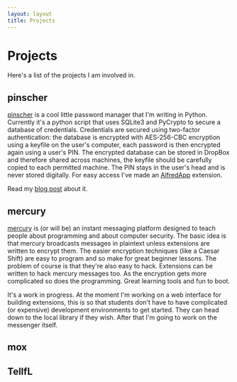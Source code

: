 ```yaml
---
layout: layout
title: Projects
---
```

Projects
========

Here's a list of the projects I am involved in.

## pinscher

[pinscher](https://github.com/WilliamMayor/pinscher) is a cool little password manager that I'm writing in Python. Currently it's a python script that uses SQLite3 and PyCrypto to secure a database of credentials. Credentials are secured using two-factor authentication: the database is encrypted with AES-256-CBC encryption using a keyfile on the user's computer, each password is then encrypted again using a user's PIN. The encrypted database can be stored in DropBox and therefore shared across machines, the keyfile should be carefully copied to each permitted machine. The PIN stays in the user's head and is never stored digitally. For easy access I've made an [AlfredApp](http://www.alfredapp.com/) extension.

Read my [blog post](/2013/04/26/pinscher) about it.

## mercury

[mercury](https://github.com/WilliamMayor/mercury) is (or will be) an instant messaging platform designed to teach people about programming and about computer security. The basic idea is that mercury broadcasts messages in plaintext unless extensions are written to encrypt them. The easier encryption techniques (like a Caesar Shift) are easy to program and so make for great beginner lessons. The problem of course is that they're also easy to hack. Extensions can be written to hack mercury messages too. As the encryption gets more complicated so does the programming. Great learning tools and fun to boot.

It's a work in progress. At the moment I'm working on a web interface for building extensions, this is so that students don't have to have complicated (or expensive) development environments to get started. They can head down to the local library if they wish. After that I'm going to work on the messenger itself.

## mox

## TellfL

